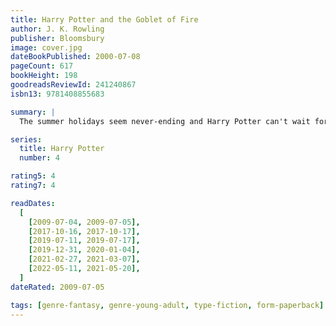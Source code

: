 ```yaml
---
title: Harry Potter and the Goblet of Fire
author: J. K. Rowling
publisher: Bloomsbury
image: cover.jpg
dateBookPublished: 2000-07-08
pageCount: 617
bookHeight: 198
goodreadsReviewId: 241240867
isbn13: 9781408855683

summary: |
  The summer holidays seem never-ending and Harry Potter can't wait for the start of the school term. It is his fourth year at Hogwarts School of Witchcraft and Wizardry, and there are spells to learn and (unluckily) Potions and Divination lessons to attend. But Harry needs to be on his guard at all times - his worst enemy is preparing a horrifying fate for him.

series:
  title: Harry Potter
  number: 4

rating5: 4
rating7: 4

readDates:
  [
    [2009-07-04, 2009-07-05],
    [2017-10-16, 2017-10-17],
    [2019-07-11, 2019-07-17],
    [2019-12-31, 2020-01-04],
    [2021-02-27, 2021-03-07],
    [2022-05-11, 2021-05-20],
  ]
dateRated: 2009-07-05

tags: [genre-fantasy, genre-young-adult, type-fiction, form-paperback]
---
```

